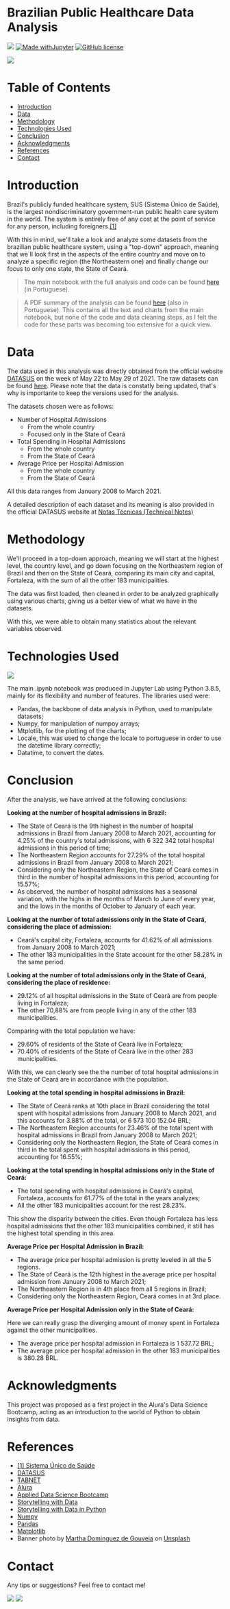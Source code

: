 # Brazilian Public Healthcare Data Analysis
[<img src="https://img.shields.io/badge/author-Carolina%20Dias-ff69b4?style=flat-square"/>](https://github.com/diascarolina) [![Made withJupyter](https://img.shields.io/badge/Made%20with-Jupyter-orange?style=flat-square&logo=Jupyter)](https://jupyter.org/try) [![GitHub license](https://img.shields.io/github/license/Naereen/StrapDown.js.svg?style=flat-square)](https://github.com/diascarolina/healthcare-analysis/blob/main/LICENSE)

![](https://raw.githubusercontent.com/diascarolina/healthcare-analysis/main/other/banner.png?token=AH6WME6YO5QSXJPZKTOZKWDAXL5HG)

# Table of Contents

- [Introduction](#intro)
- [Data](#dt)
- [Methodology](#method)
- [Technologies Used](#tech)
- [Conclusion](#concl)
- [Acknowledgments](#ack)
- [References](#refs)
- [Contact](#contac)

<a name="intro"></a>
# Introduction

Brazil's publicly funded healthcare system, SUS (Sistema Único de Saúde), is the largest nondiscriminatory government-run public health care system in the world. The system is entirely free of any cost at the point of service for any person, including foreigners.[[1]](https://en.wikipedia.org/wiki/Sistema_%C3%9Anico_de_Sa%C3%BAde)

With this in mind, we'll take a look and analyze some datasets from the brazilian public healthcare system, using a "top-down" approach, meaning that we´ll look first in the aspects of the entire country and move on to analyze a specific region (the Northeastern one) and finally change our focus to only one state, the State of Ceará.

> The main notebook with the full analysis and code can be found [here](https://github.com/diascarolina/healthcare-analysis/blob/main/notebooks/healthcare-analysis.ipynb) (in Portuguese).

> A PDF summary of the analysis can be found [here](https://github.com/diascarolina/healthcare-analysis/blob/main/other/analise_sus.pdf) (also in Portuguese). This contains all the text and charts from the main notebook, but none of the code and data cleaning steps, as I felt the code for these parts was becoming too extensive for a quick view.

<a name="dt"></a>
# Data
The data used in this analysis was directly obtained from the official website [DATASUS](https://datasus.saude.gov.br/) on the week of May 22 to May 29 of 2021.
The raw datasets can be found [here](https://github.com/diascarolina/healthcare-analysis/tree/main/data). Please note that the data is constatly being updated, that's why is importante to keep the versions used for the analysis.

The datasets chosen were as follows:
- Number of Hospital Admissions
  - From the whole country
  - Focused only in the State of Ceará
- Total Spending in Hospital Admissions
  - From the whole country
  - From the State of Ceará
- Average Price per Hospital Admission
  - From the whole country
  - From the State of Ceará

All this data ranges from January 2008 to March 2021.

A detailed description of each dataset and its meaning is also provided in the official DATASUS website at [Notas Técnicas (Technical Notes)](http://tabnet.datasus.gov.br/cgi/sih/Proced_hosp_loc_int_2008.pdf)

<a name="method"></a>
# Methodology
We'll proceed in a top-down approach, meaning we will start at the highest level, the country level, and go down focusing on the Northeastern region of Brazil and then on the State of Ceará, comparing its main city and capital, Fortaleza, with the sum of all the other 183 municipalities.

The data was first loaded, then cleaned in order to be analyzed graphically using various charts, giving us a better view of what we have in the datasets.

With this, we were able to obtain many statistics about the relevant variables observed.

<a name="tech"></a>
# Technologies Used

![](https://github.com/diascarolina/healthcare-analysis/blob/main/other/gif.gif)

The main .ipynb notebook was produced in Jupyter Lab using Python 3.8.5, mainly for its flexibility and number of features.
The libraries used were:
- Pandas, the backbone of data analysis in Python, used to manipulate datasets;
- Numpy, for manipulation of numpoy arrays;
- Mtplotlib, for the plotting of the charts;
- Locale, this was used to change the locale to portuguese in order to use the datetime library correctly;
- Datatime, to convert the dates.

<a name="concl"></a>
# Conclusion
After the analysis, we have arrived at the following conclusions:

**Looking at the number of hospital admissions in Brazil:**
- The State of Ceará is the 9th highest in the number of hospital admissions in Brazil from January 2008 to March 2021, accounting for 4.25% of the country's total admissions, with 6 322 342 total hospital admissions in this period of time;
- The Northeastern Region accounts for 27.29% of the total hospital admissions in Brazil from January 2008 to March 2021;
- Considering only the Northeastern Region, the State of Ceará comes in third in the number of hospital admissions in this period, accounting for 15.57%;
- As observed, the number of hospital admissions has a seasonal variation, with the highs in the months of March to June of every year, and the lows in the months of October to January of each year.

**Looking at the number of total admissions only in the State of Ceará, considering the place of admission:**
- Ceará's capital city, Fortaleza, accounts for 41.62% of all admissions from January 2008 to March 2021;
- The other 183 municipalities in the State account for the other 58.28% in the same period.

**Looking at the number of total admissions only in the State of Ceará, considering the place of residence:**
- 29.12% of all hospital admissions in the State of Ceará are from people living in Fortaleza;
- The other 70,88% are from people living in any of the other 183 municipalities.

Comparing with the total population we have:
- 29.60% of residents of the State of Ceará live in Fortaleza;
- 70.40% of residents of the State of Ceará live in the other 283 municipalities.

With this, we can clearly see the the number of total hospital admissions in the State of Ceará are in accordance with the population.

**Looking at the total spending in hospital admissions in Brazil:**
- The State of Ceará ranks at 10th place in Brazil considering the total spent with hospital admissions from January 2008 to March 2021, and this accounts for 3.88% of the total, or 6 573 100 152.04 BRL;
- The Northeastern Region accounts for 23.46% of the total spent with hospital admissions in Brazil from January 2008 to March 2021;
- Considering only the Northeastern Region, the State of Ceará comes in third in the total spent with hospital admissions in this period, accounting for 16.55%;

**Looking at the total spending in hospital admissions only in the State of Ceará:**
- The total spending with hospital admissions in Ceará's capital, Fortaleza, accounts for 61.77% of the total in the years analyzes;
- All the other 183 municipalities account for the rest 28.23%.

This show the disparity between the cities. Even though Fortaleza has less hospital admissions that the other 183 municipalities combined, it still has the highest total spending in this area.

**Average Price per Hospital Admission in Brazil:**
- The average price per hospital admission is pretty leveled in all the 5 regions.
- The State of Ceará is the 12th highest in the average price per hospital admission from January 2008 to March 2021;
- The Northeastern Region is in 4th place from all 5 regions in Brazil;
- Considering only the Northeastern Region, Ceará comes in at 3rd place.

**Average Price per Hospital Admission only in the State of Ceará:**

Here we can really grasp the diverging amount of money spent in Fortaleza against the other municipalities.
- The average price per hospital admission in Fortaleza is 1 537.72 BRL;
- The average price per hospital admission in the other 183 municipalities is 380.28 BRL.

<a name="ack"></a>
# Acknowledgments
This project was proposed as a first project in the Alura's Data Science Bootcamp, acting as an introduction to the world of Python to obtain insights from data.

<a name="refs"></a>
# References
- [[1] Sistema Único de Saúde](https://en.wikipedia.org/wiki/Sistema_%C3%9Anico_de_Sa%C3%BAde)
- [DATASUS](https://datasus.saude.gov.br/)
- [TABNET](http://www2.datasus.gov.br/DATASUS/index.php?area=02)
- [Alura](https://www.alura.com.br/)
- [Applied Data Science Bootcamp](https://www.alura.com.br/bootcamp/data-science-aplicada/matriculas-abertas)
- [Storytelling with Data](https://www.storytellingwithdata.com/)
- [Storytelling with Data in Python](https://github.com/empathy87/storytelling-with-data#:~:text=storytelling%2Dwith%2Ddata%20(Python%20%2B%20matplotlib),-http%3A%2F%2Fwww&text=The%20book%20storytelling%20with%20data,pivotal%20point%20in%20your%20story.)
- [Numpy](https://numpy.org/)
- [Pandas](https://pandas.pydata.org/)
- [Matplotlib](https://matplotlib.org/)
- Banner photo by [Martha Dominguez de Gouveia](https://unsplash.com/@mdominguezfoto?utm_source=unsplash&utm_medium=referral&utm_content=creditCopyText) on [Unsplash](https://unsplash.com/photos/nMyM7fxpokE)
  

<a name="contac"></a>
# Contact

Any tips or suggestions? Feel free to contact me!

[<img src="https://img.shields.io/badge/carodias-0A66C2?style=flat-square&logo=linkedin&logoColor=white" />](https://www.linkedin.com/in/carodias/) [<img src="https://img.shields.io/badge/Gmail-EA4335?style=flat-square&logo=Gmail&logoColor=white" />](mailto:carolinadiasw@gmail.com)


